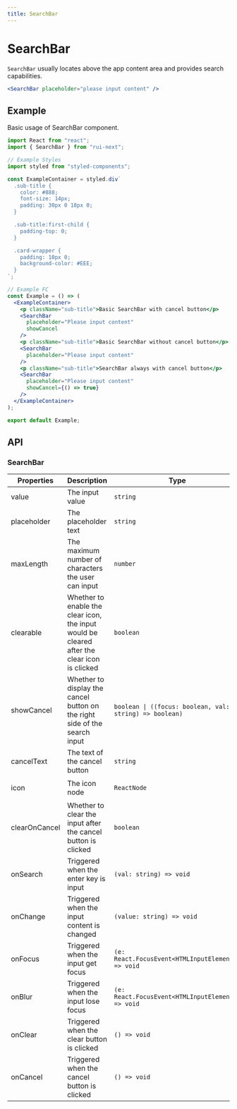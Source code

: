 ```yaml
---
title: SearchBar
---
```


# SearchBar

`SearchBar` usually locates above the app content area and provides search capabilities.

```jsx
<SearchBar placeholder="please input content" />
```

## Example

Basic usage of SearchBar component.

```jsx live=local
import React from "react";
import { SearchBar } from "rui-next";

// Example Styles
import styled from "styled-components";

const ExampleContainer = styled.div`
  .sub-title {
    color: #888;
    font-size: 14px;
    padding: 30px 0 18px 0;
  }

  .sub-title:first-child {
    padding-top: 0;
  }

  .card-wrapper {
    padding: 10px 0;
    background-color: #EEE;
  }
`;

// Example FC
const Example = () => (
  <ExampleContainer>
    <p className="sub-title">Basic SearchBar with cancel button</p>
    <SearchBar
      placeholder="Please input content"
      showCancel
    />
    <p className="sub-title">Basic SearchBar without cancel button</p>
    <SearchBar
      placeholder="Please input content"
    />
    <p className="sub-title">SearchBar always with cancel button</p>
    <SearchBar
      placeholder="Please input content"
      showCancel={() => true}
    />
  </ExampleContainer>
);

export default Example;
```

## API

### SearchBar

Properties | Description | Type | Default
-----------|-------------|------|--------
| value | The input value | `string` | - |
| placeholder | The placeholder text | `string` | - |
| maxLength | The maximum number of characters the user can input | `number` | - |
| clearable | Whether to enable the clear icon, the input would be cleared after the clear icon is clicked | `boolean` | `true` |
| showCancel | Whether to display the cancel button on the right side of the search input | `boolean \| ((focus: boolean, val: string) => boolean)` | `false` |
| cancelText | The text of the cancel button | `string` | `'cancel'` |
| icon | The icon node | `ReactNode` | `<Icon type="search" />` |
| clearOnCancel | Whether to clear the input after the cancel button is clicked | `boolean` | `true` |
| onSearch | Triggered when the enter key is input | `(val: string) => void` | - |
| onChange | Triggered when the input content is changed | `(value: string) => void` | - |
| onFocus | Triggered when the input get focus | `(e: React.FocusEvent<HTMLInputElement>) => void` | - |
| onBlur | Triggered when the input lose focus | `(e: React.FocusEvent<HTMLInputElement>) => void` | - |
| onClear | Triggered when the clear button is clicked | `() => void` | - |
| onCancel | Triggered when the cancel button is clicked | `() => void` | - |
